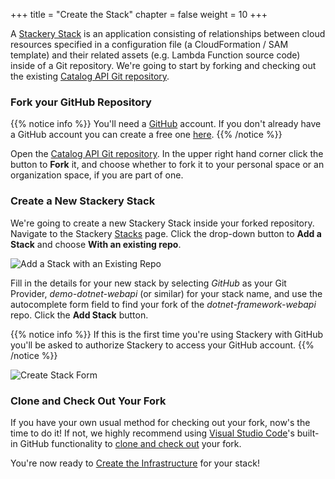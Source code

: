 +++
title = "Create the Stack"
chapter = false
weight = 10
+++

A [Stackery Stack](https://docs.stackery.io/docs/using-stackery/introduction#stacks) is an application consisting of relationships between cloud resources specified in a configuration file (a CloudFormation / SAM template) and their related assets (e.g. Lambda Function source code) inside of a Git repository. We're going to start by forking and checking out the existing [Catalog API Git repository](https://github.com/stackery/dotnet-framework-webapi).

### Fork your GitHub Repository
{{% notice info %}}
You'll need a [GitHub](https://github.com) account. If you don't already have a GitHub account you can create a free one [here](https://github.com/join).
{{% /notice %}}

Open the [Catalog API Git repository](https://github.com/stackery/dotnet-framework-webapi). In the upper right hand corner click the button to **Fork** it, and choose whether to fork it to your personal space or an organization space, if you are part of one.

### Create a New Stackery Stack
We're going to create a new Stackery Stack inside your forked repository. Navigate to the Stackery [Stacks](https://app.stackery.io/stacks) page. Click the drop-down button to **Add a Stack** and choose **With an existing repo**.

![Add a Stack with an Existing Repo](/images/create-stack.png)

Fill in the details for your new stack by selecting *GitHub* as your Git Provider, *demo-dotnet-webapi* (or similar) for your stack name, and use the autocomplete form field to find your fork of the *dotnet-framework-webapi* repo. Click the **Add Stack** button.

{{% notice info %}}
If this is the first time you're using Stackery with GitHub you'll be asked to authorize Stackery to access your GitHub account.
{{% /notice %}}

![Create Stack Form](/images/create-stack-form.png)

### Clone and Check Out Your Fork
If you have your own usual method for checking out your fork, now's the time to do it! If not, we highly recommend using [Visual Studio Code](https://code.visualstudio.com/)'s built-in GitHub functionality to [clone and check out](https://code.visualstudio.com/docs/editor/github#_setting-up-a-repository) your fork.

You're now ready to [Create the Infrastructure](./20_create_infrastructure.html) for your stack!